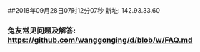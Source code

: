 ##2018年09月28日07时12分07秒 新址: 142.93.33.60
### 兔友常见问题及解答: https://github.com/wanggonging/d/blob/w/FAQ.md
